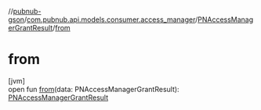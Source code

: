 //[pubnub-gson](../../../index.md)/[com.pubnub.api.models.consumer.access_manager](../index.md)/[PNAccessManagerGrantResult](index.md)/[from](from.md)

# from

[jvm]\
open fun [from](from.md)(data: PNAccessManagerGrantResult): [PNAccessManagerGrantResult](index.md)
